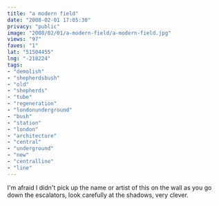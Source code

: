```yaml
---
title: "a modern field"
date: "2008-02-01 17:05:30"
privacy: "public"
image: "2008/02/01/a-modern-field/a-modern-field.jpg"
views: "97"
faves: "1"
lat: "51504455"
lng: "-218224"
tags:
- "demolish"
- "shepherdsbush"
- "old"
- "shepherds"
- "tube"
- "regeneration"
- "londonunderground"
- "bush"
- "station"
- "london"
- "architecture"
- "central"
- "underground"
- "new"
- "centralline"
- "line"
---
```

I'm afraid I didn't pick up the name or artist of this on the wall as you go down the escalators, look carefully at the shadows, very clever.
